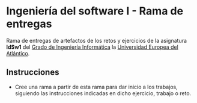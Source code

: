 # Ingeniería del software I - Rama de entregas

Rama de entregas de artefactos de los retos y ejercicios de la asignatura **IdSw1** del [Grado de Ingeniería Informática](https://www.uneatlantico.es/escuela-politecnica-superior/estudios-grado-oficial-en-ingenieria-informatica) la [Universidad Europea del Atlántico](https://www.uneatlantico.es).

## Instrucciones

- Cree una rama a partir de esta rama para dar inicio a los trabajos, siguiendo las instrucciones indicadas en dicho ejercicio, trabajo o reto.
